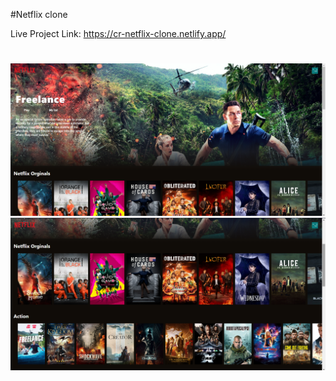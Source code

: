 #Netflix clone 

Live Project Link: https://cr-netflix-clone.netlify.app/
#
![Laptop-2-1280x800](https://github.com/CodesRahul/Netflix-Clone/blob/main/src/assets/natflix1.png?raw=true)
![Laptop-2-1280x800](https://github.com/CodesRahul/Netflix-Clone/blob/main/src/assets/netflix2.png?raw=true)
